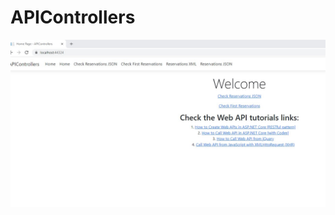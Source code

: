 # APIControllers

![Test Imag 8](https://github.com/mosesnova/APIControllers/blob/master/apicontroller.jpg)
